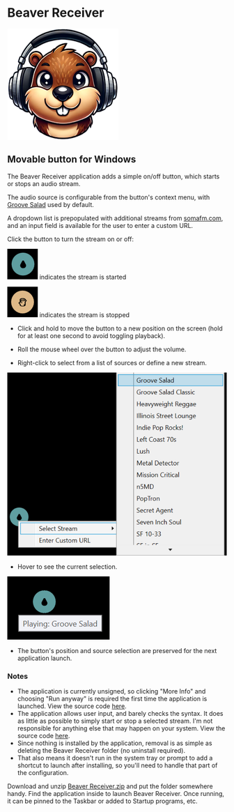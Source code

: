 # Beaver Receiver

![icon](/Windows/images/256.png)

## Movable button for Windows

The Beaver Receiver application adds a simple on/off button, which starts or stops an audio stream.

The audio source is configurable from the button's context menu, with [Groove Salad](https://somafm.com/groovesalad/) used by default.

A dropdown list is prepopulated with additional streams from [somafm.com](https://somafm.com/), and an input field is available for the user to enter a custom URL. 

Click the button to turn the stream on or off:

![streaming.png](images/streaming.png)   indicates the stream is started

![stopped.png](images/stopped.png)   indicates the stream is stopped

* Click and hold to move the button to a new position on the screen (hold for at least one second to avoid toggling playback).

* Roll the mouse wheel over the button to adjust the volume.

* Right-click to select from a list of sources or define a new stream.

![context_menu.png](images/context_menu.png)

* Hover to see the current selection.

![hover.png](images/hover.png)

* The button's position and source selection are preserved for the next application launch.

### Notes 

* The application is currently unsigned, so clicking "More Info" and choosing "Run anyway" is required the first time the application is launched. View the source code [here](Source).
* The application allows user input, and barely checks the syntax. It does as little as possible to simply start or stop a selected stream. I'm not responsible for anything else that may happen on your system. View the source code [here](Source).
* Since nothing is installed by the application, removal is as simple as deleting the Beaver Receiver folder (no uninstall required).
* That also means it doesn't run in the system tray or prompt to add a shortcut to launch after installing, so you'll need to handle that part of the configuration.
 
Download and unzip [Beaver Receiver.zip](/Windows/Application/Beaver%20Receiver.zip) and put the folder somewhere handy. Find the application inside to launch Beaver Receiver. Once running, it can be pinned to the Taskbar or added to Startup programs, etc.
